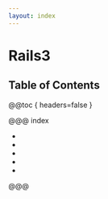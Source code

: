 ```yaml
---
layout: index
---
```

# Rails3

## Table of Contents

@@toc { headers=false }

@@@ index

- [ ](installation.md)
- [ ](unicorn.md)
- [ ](pry.md)
- [ ](rspec.md)
- [ ](tutorial/index.md)

@@@
